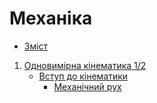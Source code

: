 # Механіка

* [Зміст](README.md)
1. [Одновимірна кінематика 1/2](book/chapter_1/1.md)
    * [Вступ до кінематики](book/chapter_1/1.md)
       * [Механічний рух](book/chapter_1/2.md)